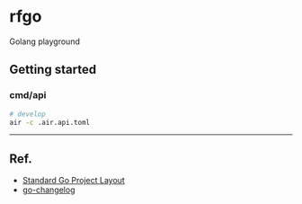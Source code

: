 rfgo
===

Golang playground

## Getting started

###  cmd/api

```sh
# develop
air -c .air.api.toml
```

---

## Ref.
* [Standard Go Project Layout](https://github.com/golang-standards/project-layout)
* [go-changelog](https://github.com/hashicorp/go-changelog)
